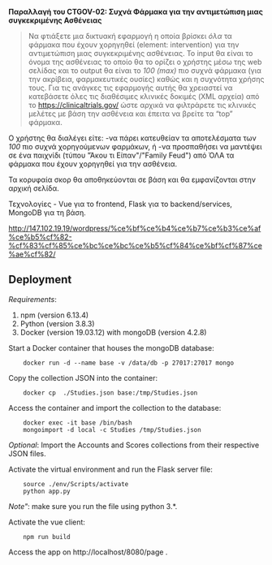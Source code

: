    **Παραλλαγή του CTGOV-02: Συχνά Φάρμακα για την αντιμετώπιση μιας συγκεκριμένης Ασθένειας**

   >Να φτιάξετε μια δικτυακή εφαρμογή η οποία βρίσκει *όλα* τα φάρμακα που έχουν χορηγηθεί (element: intervention) για την αντιμετώπιση μιας συγκεκριμένης ασθένειας.
   >Το input θα είναι το όνομα της ασθένειας το οποίο θα το ορίζει ο χρήστης μέσω της web σελίδας και το output θα είναι το *100 (max)* πιο συχνά φάρμακα (για την ακρίβεια, φαρμακευτικές ουσίες) καθώς και η συχνότητα χρήσης τους.
   >Για τις ανάγκες τις εφαρμογής αυτής θα χρειαστεί να κατεβάσετε όλες τις διαθέσιμες κλινικές δοκιμές (XML αρχεία) από το https://clinicaltrials.gov/ ώστε αρχικά να φιλτράρετε τις κλινικές μελέτες με βάση την ασθένεια και έπειτα να βρείτε τα “top” φάρμακα.

Ο χρήστης θα διαλέγει είτε:
-να πάρει κατευθείαν τα αποτελέσματα των *100* πιο συχνά χορηγούμενων φαρμάκων, ή 
-να προσπαθήσει να μαντέψει σε ένα παιχνίδι (τύπου "Άκου τι Είπαν"/"Family Feud") από ΌΛΑ τα φάρμακα που έχουν χορηγηθεί για την ασθένεια.

Τα κορυφαία σκορ θα αποθηκεύονται σε βάση και θα εμφανίζονται στην αρχική σελίδα.

Τεχνολογίες - Vue για το frontend, Flask για το backend/services, MongoDB για τη βάση.

http://147.102.19.19/wordpress/%ce%bf%ce%b4%ce%b7%ce%b3%ce%af%ce%b5%cf%82-%cf%83%cf%85%ce%bc%ce%bc%ce%b5%cf%84%ce%bf%cf%87%ce%ae%cf%82/

## Deployment
*Requirements*:
1. npm (version 6.13.4)
2. Python (version 3.8.3)
3. Docker (version 19.03.12) with mongoDB (version 4.2.8)

Start a Docker container that houses the mongoDB database:   
~~~
    docker run -d --name base -v /data/db -p 27017:27017 mongo
~~~
Copy the collection JSON into the container:   
~~~
    docker cp  ./Studies.json base:/tmp/Studies.json
~~~
Access the container and import the collection to the database:  
~~~
    docker exec -it base /bin/bash   
    mongoimport -d local -c Studies /tmp/Studies.json
~~~
*Optional*: Import the Accounts and Scores collections from their respective JSON files.   

Activate the virtual environment and run the Flask server file:   
~~~
    source ./env/Scripts/activate   
    python app.py   
~~~
*Note"*: make sure you run the file using python 3.\*.   

Activate the vue client:   
~~~
    npm run build   
~~~
Access the app on http://localhost/8080/page .   

